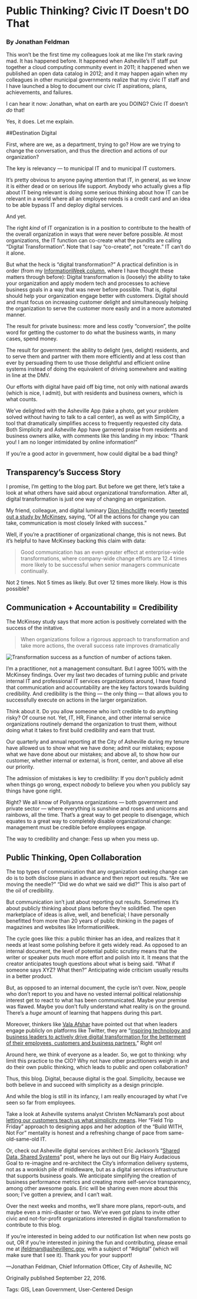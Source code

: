 # Public Thinking? Civic IT Doesn't DO That
### By Jonathan Feldman

This won’t be the first time my colleagues look at me like I’m stark raving mad. It has happened before. It happened when Asheville’s IT staff put together a cloud computing community event in 2011; it happened when we published an open data catalog in 2012; and it may happen again when my colleagues in other municipal governments realize that my civic IT staff and I have launched a blog to document our civic IT aspirations, plans, achievements, and failures.

I can hear it now: Jonathan, what on earth are you DOING? Civic IT doesn’t _do_ that!

Yes, it does. Let me explain.

##Destination Digital

First, where are we, as a department, trying to go? How are we trying to change the conversation, and thus the direction and actions of our organization?

The key is relevancy — to municipal IT and to municipal IT customers.

It’s pretty obvious to anyone paying attention that IT, in general, as we know it is either dead or on serious life support. Anybody who actually gives a flip about IT being relevant is doing some serious thinking about how IT can be relevant in a world where all an employee needs is a credit card and an idea to be able bypass IT and deploy digital services.

And yet.

The right _kind_ of IT organization is in a position to contribute to the health of the overall organization in ways that were never before possible. At most organizations, the IT function can co-create what the pundits are calling “Digital Transformation”. Note that I say “co-create”, not “create.” IT can’t do it alone.

But what the heck is “digital transformation?” A practical definition is in order (from my [InformationWeek column](https://www.informationweek.com/government/leadership/usability-the-road-to-digital-transformation/a/d-id/1320712), where I have thought these matters through before): Digital transformation is (loosely) the ability to take your organization and apply modern tech and processes to achieve business goals in a way that was never before possible. That is, digital should help your organization engage better with customers. Digital should and must focus on increasing customer delight and simultaneously helping the organization to serve the customer more easily and in a more automated manner.

The result for private business: more and less costly “conversion”, the polite word for getting the customer to do what the business wants, in many cases, spend money.

The result for government: the ability to delight (yes, delight) residents, and to serve them and partner with them more efficiently and at less cost than ever by persuading them to use those delightful and efficient online systems instead of doing the equivalent of driving somewhere and waiting in line at the DMV.

Our efforts with digital have paid off big time, not only with national awards (which is nice, I admit), but with residents and business owners, which is what counts.

We’ve delighted with the Asheville App (take a photo, get your problem solved without having to talk to a call center), as well as with SimpliCity, a tool that dramatically simplifies access to frequently requested city data. Both Simplicity and Asheville App have garnered praise from residents and business owners alike, with comments like this landing in my inbox: “Thank you! I am no longer intimidated by online information!”

If you’re a good actor in government, how could digital be a bad thing?

## Transparency’s Success Story

I promise, I’m getting to the blog part. But before we get there, let’s take a look at what others have said about organizational transformation. After all, digital transformation is just one way of changing an organization.

My friend, colleague, and digital luminary [Dion Hinchcliffe](https://dionhinchcliffe.com/) recently [tweeted out a study by McKinsey](https://mobile.twitter.com/i/web/status/789141015609442304), saying, “Of all the actions for change you can take, communication is most closely linked with success.”

Well, if you’re a practitioner of organizational change, this is not news. But it’s helpful to have McKinsey backing this claim with data:

>Good communication has an even greater effect at enterprise-wide transformations, where company-wide change efforts are 12.4 times more likely to be successful when senior managers communicate continually.

Not 2 times. Not 5 times as likely. But over 12 times more likely. How is this possible?

## Communication + Accountability = Credibility

The McKinsey study says that more action is positively correlated with the success of the initative.

>When organizations follow a rigorous approach to transformation and take more actions, the overall success rate improves dramatically

![Transformation success as a function of number of actions taken.](../assets/lean_transformations_mckinsey.png "Source: mckinsey.com")

I’m a practitioner, not a management consultant. But I agree 100% with the McKinsey findings. Over my last two decades of turning public and private internal IT and professional IT services organizations around, I have found that communication and accountability are the key factors towards building credibility. And credibility is the thing — the only thing — that allows you to successfully execute on actions in the larger organization.

Think about it. Do you allow someone who isn’t credible to do anything risky? Of course not. Yet, IT, HR, Finance, and other internal service organizations routinely demand the organization to trust them, without doing what it takes to first build credibility and earn that trust.

Our quarterly and annual reporting at the City of Asheville during my tenure have allowed us to show what we have done; admit our mistakes; expose what we have done about our mistakes; and above all, to show how our customer, whether internal or external, is front, center, and above all else our priority.

The admission of mistakes is key to credibility: If you don’t publicly admit when things go wrong, expect _nobody_ to believe you when you publicly say things have gone right.

Right? We all know of Pollyanna organizations — both government and private sector — where everything is sunshine and roses and unicorns and rainbows, all the time. That’s a great way to get people to disengage, which equates to a great way to completely disable organizational change: management must be credible before employees engage.

The way to credibility and change: Fess up when you mess up.

## Public Thinking, Open Collaboration

The top types of communication that any organization seeking change can do is to both disclose plans in advance and then report out results. “Are we moving the needle?” “Did we do what we said we did?” This is also part of the oil of credibility.

But communication isn’t just about reporting out results. Sometimes it’s about publicly thinking about plans before they’re solidified. The open marketplace of ideas is alive, well, and beneficial; I have personally benefitted from more than 20 years of public thinking in the pages of magazines and websites like InformationWeek.

The cycle goes like this: a public thinker has an idea, and realizes that it needs at least some polishing before it gets widely read. As opposed to an internal document, the level of potential public scrutiny means that the writer or speaker puts much more effort and polish into it. It means that the creator anticipates tough questions about what is being said. “What if someone says XYZ? What then?” Anticipating wide criticism usually results in a better product.

But, as opposed to an internal document, the cycle isn’t over. Now, people who don’t report to you and have no vested internal political relationship interest get to react to what has been communicated. Maybe your premise was flawed. Maybe you don’t fully understand what reality is on the ground. There’s a _huge_ amount of learning that happens during this part.

Moreover, thinkers like [Vala Afshar](https://twitter.com/valaafshar) have pointed out that when leaders engage publicly on platforms like Twitter, they are “[inspiring technology and business leaders to actively drive digital transformation for the betterment of their employees, customers and business partners.](https://www.huffingtonpost.com/vala-afshar/2016-top-100-most-social-_b_9765538.html)” Right on!

Around here, we think of everyone as a leader. So, we got to thinking: why limit this practice to the CIO? Why not have other practitioners weigh in and do their own public thinking, which leads to public and open collaboration?

Thus, this blog. Digital, because digital is the goal. Simplicity, because we both believe in and succeed with simplicity as a design principle.

And while the blog is still in its infancy, I am really encouraged by what I’ve seen so far from employees.

Take a look at Asheville systems analyst Christen McNamara’s post about [letting our customers teach us what simplicity means](./letting-customers-teach-us-simple-means.md). Her “Field Trip Friday” approach to designing apps and her adoption of the “Build WITH, Not For” mentality is honest and a refreshing change of pace from same-old-same-old IT.

Or, check out Asheville digital services architect Eric Jackson’s “[Shared Data, Shared Systems](./shared-data-shared-systems-getting-everyone-page.md)” post, where he lays out our Big Hairy Audacious Goal to re-imagine and re-architect the City’s information delivery systems, not as a wonkish pile of middleware, but as a digital services infrastructure that supports business goals. We anticipate simplifying the creation of business performance metrics and creating more self-service transparency, among other awesome goals. Eric will be sharing even more about this soon; I’ve gotten a preview, and I can’t wait.

Over the next weeks and months, we’ll share more plans, report-outs, and maybe even a mini-disaster or two. We’ve even got plans to invite other civic and not-for-profit organizations interested in digital transformation to contribute to this blog.

If you’re interested in being added to our notification list when new posts go out, OR if you’re interested in joining the fun and contributing, please email me at jfeldman@ashevillenc.gov, with a subject of “#digital” (which will make sure that I see it). Thank you for your support!

—Jonathan Feldman, Chief Information Officer, City of Asheville, NC

Originally published September 22, 2016.

Tags: GIS, Lean Government, User-Centered Design
